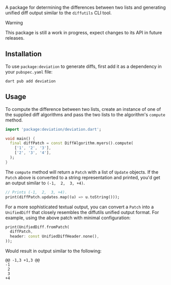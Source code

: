 A package for determining the differences between two lists
and generating unified diff output similar to the `diffutils` CLI tool.

> [!WARNING]
> This package is still a work in progress,
> expect changes to its API in future releases.

## Installation

To use `package:deviation` to generate diffs,
first add it as a dependency in your `pubspec.yaml` file:

```shell
dart pub add deviation
```

## Usage

To compute the difference between two lists,
create an instance of one of the supplied diff algorithms
and pass the two lists to the algorithm's `compute` method.

```dart
import 'package:deviation/deviation.dart';

void main() {
  final diffPatch = const DiffAlgorithm.myers().compute(
    ['1', '2', '3'],
    ['2', '3', '4'],
  );
}
```

The `compute` method will return a `Patch` with a list of `Update` objects.
If the `Patch` above is converted to a string representation and printed,
you'd get an output similar to `(-1,  2,  3, +4)`.

```dart
// Prints (-1,  2,  3, +4).
print(diffPatch.updates.map((u) => u.toString()));
```

For a more sophisticated textual output,
you can convert a `Patch` into a `UnifiedDiff`
that closely resembles the diffutils unified output format.
For example, using the above patch with minimal configuration:

```dart
print(UnifiedDiff.fromPatch(
  diffPatch,
  header: const UnifiedDiffHeader.none(),
));
```

Would result in output similar to the following:

```text
@@ -1,3 +1,3 @@
-1
 2
 3
+4
```
